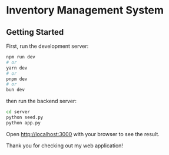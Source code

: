 # Inventory Management System
## Getting Started

First, run the development server:

```bash
npm run dev
# or
yarn dev
# or
pnpm dev
# or
bun dev
```
then run the backend server:
```bash
cd server
python seed.py
python app.py
```

Open [http://localhost:3000](http://localhost:3000) with your browser to see the result.

Thank you for checking out my web application!